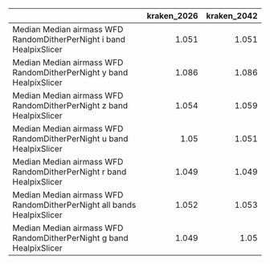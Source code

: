 |                                                                        |   kraken_2026 |   kraken_2042 |
|:-----------------------------------------------------------------------|--------------:|--------------:|
| Median Median airmass WFD RandomDitherPerNight i band HealpixSlicer    |         1.051 |         1.051 |
| Median Median airmass WFD RandomDitherPerNight y band HealpixSlicer    |         1.086 |         1.086 |
| Median Median airmass WFD RandomDitherPerNight z band HealpixSlicer    |         1.054 |         1.059 |
| Median Median airmass WFD RandomDitherPerNight u band HealpixSlicer    |         1.05  |         1.051 |
| Median Median airmass WFD RandomDitherPerNight r band HealpixSlicer    |         1.049 |         1.049 |
| Median Median airmass WFD RandomDitherPerNight all bands HealpixSlicer |         1.052 |         1.053 |
| Median Median airmass WFD RandomDitherPerNight g band HealpixSlicer    |         1.049 |         1.05  |
